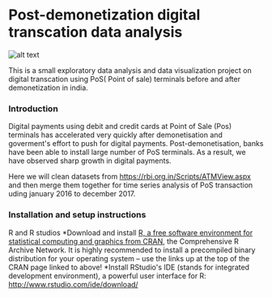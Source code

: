 # Post-demonetization digital transcation data analysis 
![alt text](http://blog.unibulmerchantservices.com/wp-content/uploads/2011/09/POS-Terminal-Risk-Management-Rules-You-Need-to-Know.jpg)

This is a small exploratory data analysis and data visualization project on digital transcation using PoS( Point of sale) terminals before and after demonetization in india.

### Introduction
Digital payments using debit and credit cards at Point of Sale (Pos) terminals has accelerated very quickly after demonetisation and goverment's effort to push for digital payments. Post-demonetisation, banks have been able to install large number of PoS terminals. As a result, we have observed sharp growth in digital payments.

Here we will clean datasets from https://rbi.org.in/Scripts/ATMView.aspx and then merge them together for time series analysis of PoS transaction uding january 2016 to december 2017. 


### Installation and setup instructions
R and R studios
*Download and install [R, a free software environment for statistical computing and graphics from CRAN](http://www.r-project.org/), the Comprehensive R Archive Network. It is highly recommended to install a precompiled binary distribution for your operating system – use the links up at the top of the CRAN page linked to above!
*Install RStudio's IDE (stands for integrated development environment), a powerful user interface for R: http://www.rstudio.com/ide/download/

